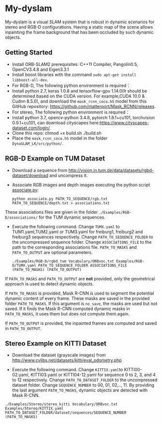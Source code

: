 # My-dyslam

My-dyslam is a visual SLAM system that is robust in dynamic scenarios for stereo and RGB-D configurations. Having a static map of the scene allows inpainting the frame background that has been occluded by such dynamic objects.

## Getting Started
- Install ORB-SLAM2 prerequisites: C++11 Compiler, Pangolin0.5, OpenCV3.4.8 and Eigen3.3.1 
- Install boost libraries with the command `sudo apt-get install libboost-all-dev`.
- For RGB-D, The following python environment is required：
- Install python 2.7, keras 1.0.8 and tensorflow-gpu 1.14.0(It should be determined based on the CUDA version. For example,CUDA 10.0 & Cudnn 8.5.0), and download the `mask_rcnn_coco.h5` model from this GitHub repository: https://github.com/matterport/Mask_RCNN/releases.
- For stereo, The following python environment is required：
- install python 3.7, opencv-python 3.4.8, pytorch 1.8.1+cu101, torchvision 0.9.1+cu101, can download cityscapes here:https://www.cityscapes-dataset.com/login/.
- Clone this repo:
chmod +x build.sh
./build.sh
- Place the `mask_rcnn_coco.h5` model in the folder `DynaSLAM_LK/src/python/`.

## RGB-D Example on TUM Dataset
- Download a sequence from http://vision.in.tum.de/data/datasets/rgbd-dataset/download and uncompress it.

- Associate RGB images and depth images executing the python script [associate.py](http://vision.in.tum.de/data/datasets/rgbd-dataset/tools):

  ```
  python associate.py PATH_TO_SEQUENCE/rgb.txt PATH_TO_SEQUENCE/depth.txt > associations.txt
  ```
These associations files are given in the folder `./Examples/RGB-D/associations/` for the TUM dynamic sequences.

- Execute the following command. Change `TUMX.yaml` to TUM1.yaml,TUM2.yaml or TUM3.yaml for freiburg1, freiburg2 and freiburg3 sequences respectively. Change `PATH_TO_SEQUENCE_FOLDER` to the uncompressed sequence folder. Change `ASSOCIATIONS_FILE` to the path to the corresponding associations file. `PATH_TO_MASKS` and `PATH_TO_OUTPUT` are optional parameters.

  ```
  ./Examples/RGB-D/rgbd_tum Vocabulary/ORBvoc.txt Examples/RGB-D/TUMX.yaml PATH_TO_SEQUENCE_FOLDER ASSOCIATIONS_FILE (PATH_TO_MASKS) (PATH_TO_OUTPUT)
  ```
  
If `PATH_TO_MASKS` and `PATH_TO_OUTPUT` are **not** provided, only the geometrical approach is used to detect dynamic objects. 

If `PATH_TO_MASKS` is provided, Mask R-CNN is used to segment the potential dynamic content of every frame. These masks are saved in the provided folder `PATH_TO_MASKS`. If this argument is `no_save`, the masks are used but not saved. If it finds the Mask R-CNN computed dynamic masks in `PATH_TO_MASKS`, it uses them but does not compute them again.

If `PATH_TO_OUTPUT` is provided, the inpainted frames are computed and saved in `PATH_TO_OUTPUT`.

## Stereo Example on KITTI Dataset
- Download the dataset (grayscale images) from http://www.cvlibs.net/datasets/kitti/eval_odometry.php 

- Execute the following command. Change `KITTIX.yaml`to KITTI00-02.yaml, KITTI03.yaml or KITTI04-12.yaml for sequence 0 to 2, 3, and 4 to 12 respectively. Change `PATH_TO_DATASET_FOLDER` to the uncompressed dataset folder. Change `SEQUENCE_NUMBER` to 00, 01, 02,.., 11. By providing the last argument `PATH_TO_MASKS`, dynamic objects are detected with Mask R-CNN.
```
./Examples/Stereo/stereo_kitti Vocabulary/ORBvoc.txt Examples/Stereo/KITTIX.yaml PATH_TO_DATASET_FOLDER/dataset/sequences/SEQUENCE_NUMBER (PATH_TO_MASKS)
```

